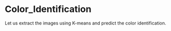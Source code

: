 # Color_Identification

Let us extract the images using K-means and predict the color identification.
